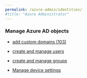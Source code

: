 ```yaml
---
permalink: /azure-admin/identities/
#title: "Azure Administrator"
---
```

### Manage Azure AD objects

* [add custom domains (103)](add-custom-domains.md)

* [create and manage users](create-users.md)

* [create and manage groups](create-groups.md)

* [Manage device settings](device-settings.md)
